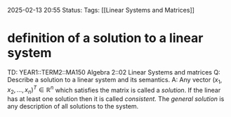 2025-02-13 20:55
Status: 
Tags: [[Linear Systems and Matrices]]
# definition of a solution to a linear system

TD: YEAR1::TERM2::MA150 Algebra 2::02 Linear Systems and matrices 
Q: Describe a solution to a linear system and its semantics.
A: Any vector $(x_1, x_2, \dots, x_n)^T \in \mathbb{R}^n$ which satisfies the matrix is called a _solution_.
If the linear has at least one solution then it is called _consistent._
The _general solution_ is any description of all solutions to the system.
<!--ID: 1739480155382-->
